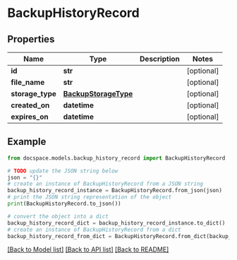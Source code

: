 # BackupHistoryRecord


## Properties

Name | Type | Description | Notes
------------ | ------------- | ------------- | -------------
**id** | **str** |  | [optional] 
**file_name** | **str** |  | [optional] 
**storage_type** | [**BackupStorageType**](BackupStorageType.md) |  | [optional] 
**created_on** | **datetime** |  | [optional] 
**expires_on** | **datetime** |  | [optional] 

## Example

```python
from docspace.models.backup_history_record import BackupHistoryRecord

# TODO update the JSON string below
json = "{}"
# create an instance of BackupHistoryRecord from a JSON string
backup_history_record_instance = BackupHistoryRecord.from_json(json)
# print the JSON string representation of the object
print(BackupHistoryRecord.to_json())

# convert the object into a dict
backup_history_record_dict = backup_history_record_instance.to_dict()
# create an instance of BackupHistoryRecord from a dict
backup_history_record_from_dict = BackupHistoryRecord.from_dict(backup_history_record_dict)
```
[[Back to Model list]](../README.md#documentation-for-models) [[Back to API list]](../README.md#documentation-for-api-endpoints) [[Back to README]](../README.md)


